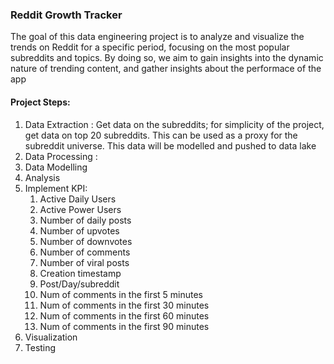 ### Reddit Growth Tracker

The goal of this data engineering project is to analyze and visualize the trends on Reddit for a specific period, focusing on the most popular subreddits and topics. By doing so, we aim to gain insights into the dynamic nature of trending content, and gather insights about the performace of the app

#### Project Steps:

1. Data Extraction : Get data on the subreddits; for simplicity of the project, get data on top 20 subreddits. This can be used as a proxy for the subreddit universe. This data will be modelled and pushed to data lake
2. Data Processing :
3. Data Modelling 
4. Analysis
5. Implement KPI: 
    1. Active Daily Users
    2. Active Power Users
    3. Number of daily posts
    4. Number of upvotes
    5. Number of downvotes
    6. Number of comments
    7. Number of viral posts
    8. Creation timestamp
    9. Post/Day/subreddit
   10. Num of comments in the first 5 minutes
   11. Num of comments in the first 30 minutes 
   12. Num of comments in the first 60 minutes 
   13. Num of comments in the first 90 minutes
6. Visualization
7. Testing

